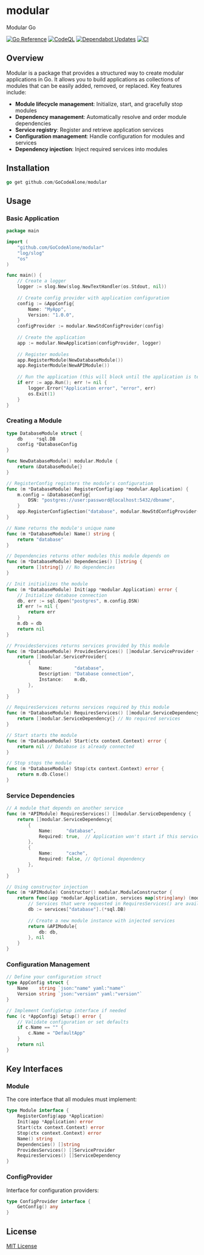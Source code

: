 # modular
Modular Go

[![Go Reference](https://pkg.go.dev/badge/github.com/GoCodeAlone/modular.svg)](https://pkg.go.dev/github.com/GoCodeAlone/modular)
[![CodeQL](https://github.com/GoCodeAlone/modular/actions/workflows/github-code-scanning/codeql/badge.svg)](https://github.com/GoCodeAlone/modular/actions/workflows/github-code-scanning/codeql)
[![Dependabot Updates](https://github.com/GoCodeAlone/modular/actions/workflows/dependabot/dependabot-updates/badge.svg)](https://github.com/GoCodeAlone/modular/actions/workflows/dependabot/dependabot-updates)
[![CI](https://github.com/GoCodeAlone/modular/actions/workflows/ci.yml/badge.svg)](https://github.com/GoCodeAlone/modular/actions/workflows/ci.yml)

## Overview
Modular is a package that provides a structured way to create modular applications in Go. It allows you to build applications as collections of modules that can be easily added, removed, or replaced. Key features include:

- **Module lifecycle management**: Initialize, start, and gracefully stop modules
- **Dependency management**: Automatically resolve and order module dependencies
- **Service registry**: Register and retrieve application services
- **Configuration management**: Handle configuration for modules and services
- **Dependency injection**: Inject required services into modules

## Installation

```go
go get github.com/GoCodeAlone/modular
```

## Usage

### Basic Application

```go
package main

import (
    "github.com/GoCodeAlone/modular"
    "log/slog"
    "os"
)

func main() {
    // Create a logger
    logger := slog.New(slog.NewTextHandler(os.Stdout, nil))
    
    // Create config provider with application configuration
    config := &AppConfig{
        Name: "MyApp",
        Version: "1.0.0",
    }
    configProvider := modular.NewStdConfigProvider(config)
    
    // Create the application
    app := modular.NewApplication(configProvider, logger)
    
    // Register modules
    app.RegisterModule(NewDatabaseModule())
    app.RegisterModule(NewAPIModule())
    
    // Run the application (this will block until the application is terminated)
    if err := app.Run(); err != nil {
        logger.Error("Application error", "error", err)
        os.Exit(1)
    }
}
```

### Creating a Module

```go
type DatabaseModule struct {
    db     *sql.DB
    config *DatabaseConfig
}

func NewDatabaseModule() modular.Module {
    return &DatabaseModule{}
}

// RegisterConfig registers the module's configuration
func (m *DatabaseModule) RegisterConfig(app *modular.Application) {
    m.config = &DatabaseConfig{
        DSN: "postgres://user:password@localhost:5432/dbname",
    }
    app.RegisterConfigSection("database", modular.NewStdConfigProvider(m.config))
}

// Name returns the module's unique name
func (m *DatabaseModule) Name() string {
    return "database"
}

// Dependencies returns other modules this module depends on
func (m *DatabaseModule) Dependencies() []string {
    return []string{} // No dependencies
}

// Init initializes the module
func (m *DatabaseModule) Init(app *modular.Application) error {
    // Initialize database connection
    db, err := sql.Open("postgres", m.config.DSN)
    if err != nil {
        return err
    }
    m.db = db
    return nil
}

// ProvidesServices returns services provided by this module
func (m *DatabaseModule) ProvidesServices() []modular.ServiceProvider {
    return []modular.ServiceProvider{
        {
            Name:        "database",
            Description: "Database connection",
            Instance:    m.db,
        },
    }
}

// RequiresServices returns services required by this module
func (m *DatabaseModule) RequiresServices() []modular.ServiceDependency {
    return []modular.ServiceDependency{} // No required services
}

// Start starts the module
func (m *DatabaseModule) Start(ctx context.Context) error {
    return nil // Database is already connected
}

// Stop stops the module
func (m *DatabaseModule) Stop(ctx context.Context) error {
    return m.db.Close()
}
```

### Service Dependencies

```go
// A module that depends on another service
func (m *APIModule) RequiresServices() []modular.ServiceDependency {
    return []modular.ServiceDependency{
        {
            Name:     "database",
            Required: true,  // Application won't start if this service is missing
        },
        {
            Name:     "cache",
            Required: false, // Optional dependency
        },
    }
}

// Using constructor injection
func (m *APIModule) Constructor() modular.ModuleConstructor {
    return func(app *modular.Application, services map[string]any) (modular.Module, error) {
        // Services that were requested in RequiresServices() are available here
        db := services["database"].(*sql.DB)
        
        // Create a new module instance with injected services
        return &APIModule{
            db: db,
        }, nil
    }
}
```

### Configuration Management

```go
// Define your configuration struct
type AppConfig struct {
    Name    string `json:"name" yaml:"name"`
    Version string `json:"version" yaml:"version"`
}

// Implement ConfigSetup interface if needed
func (c *AppConfig) Setup() error {
    // Validate configuration or set defaults
    if c.Name == "" {
        c.Name = "DefaultApp"
    }
    return nil
}
```

## Key Interfaces

### Module

The core interface that all modules must implement:

```go
type Module interface {
    RegisterConfig(app *Application)
    Init(app *Application) error
    Start(ctx context.Context) error
    Stop(ctx context.Context) error
    Name() string
    Dependencies() []string
    ProvidesServices() []ServiceProvider
    RequiresServices() []ServiceDependency
}
```

### ConfigProvider

Interface for configuration providers:

```go
type ConfigProvider interface {
    GetConfig() any
}
```

## License

[MIT License](LICENSE)
